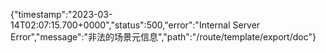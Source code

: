 {"timestamp":"2023-03-14T02:07:15.700+0000","status":500,"error":"Internal Server Error","message":"非法的场景元信息","path":"/route/template/export/doc"}